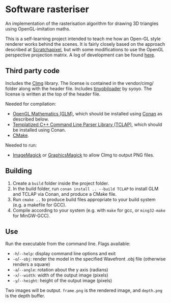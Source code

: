 # Software rasteriser

An implementation of the rasterisation algorithm for drawing 3D triangles using OpenGL-imitation maths.

This is a self-learning project intended to teach me how an Open-GL style renderer works behind the scenes. It is fairly closely based on the approach described at [Scratchapixel](https://www.scratchapixel.com/lessons/3d-basic-rendering/rasterization-practical-implementation/overview-rasterization-algorithm), but with some modifications to use the OpenGL perspective projection matrix. A log of development can be found [here](http://canonicalmomentum.tumblr.com/tagged/building-my-own-rasteriser/chrono).

## Third party code

Includes the [CImg](http://cimg.eu/) library. The license is contained in the vendor/cimg/ folder along with the header file.
Includes [tinyobjloader](https://github.com/syoyo/tinyobjloader) by syoyo. The license is written at the top of the header file.

Needed for compilation:
- [OpenGL Mathematics (GLM)](https://github.com/g-truc/glm), which should be installed using [Conan](https://www.conan.io/) as described below.
- [Templatized C++ Command Line Parser Library (TCLAP)](http://tclap.sourceforge.net/), which should be installed using Conan.
- [CMake](https://cmake.org/).

Needed to run:
- [ImageMagick](http://imagemagick.org/script/index.php) or [GraphicsMagick](http://imagemagick.org/script/index.php) to allow CImg to output PNG files.

## Building

1. Create a `build` folder inside the project folder.
2. In the build folder, run `conan install .. --build TCLAP` to install GLM and TCLAP via Conan, and produce a CMake file.
3. Run `cmake ..` to produce build files appropriate to your build system (e.g. a makefile for GCC).
4. Compile according to your system (e.g. with `make` for gcc, or `ming32-make` for MinGW-GCC).

## Use
Run the executable from the command line. Flags available:
- `-h`/`--help`: display command line options and exit
- `-o`/`--obj`: render the model in the specified Wavefront .obj file (otherwise renders a square)
- `-a`/`--angle`: rotation about the y axis (radians)
- `-x`/`--width`: width of the output image (pixels)
- `-y`/`--height`: height of the output image (pixels)

Two images will be output. `frame.png` is the rendered image, and `depth.png` is the depth buffer.